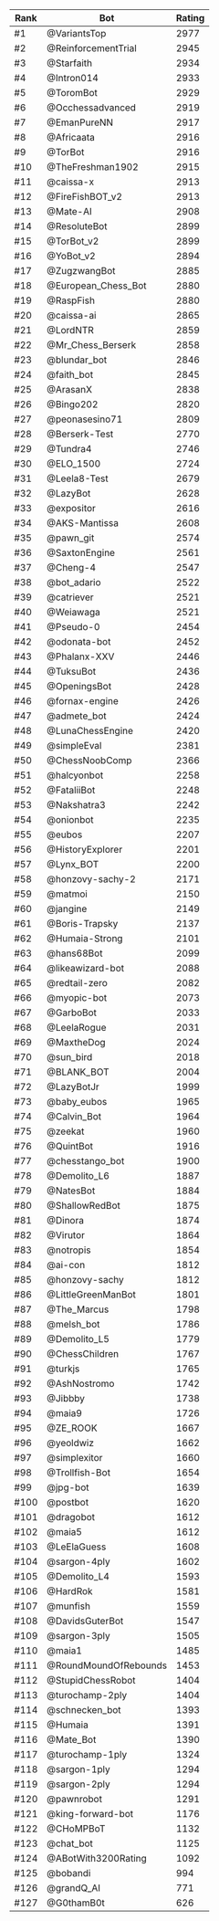 Rank|Bot|Rating
---|---|---
#1|@VariantsTop|2977
#2|@ReinforcementTrial|2945
#3|@Starfaith|2934
#4|@Intron014|2933
#5|@ToromBot|2929
#6|@Occhessadvanced|2919
#7|@EmanPureNN|2917
#8|@Africaata|2916
#9|@TorBot|2916
#10|@TheFreshman1902|2915
#11|@caissa-x|2913
#12|@FireFishBOT_v2|2913
#13|@Mate-AI|2908
#14|@ResoluteBot|2899
#15|@TorBot_v2|2899
#16|@YoBot_v2|2894
#17|@ZugzwangBot|2885
#18|@European_Chess_Bot|2880
#19|@RaspFish|2880
#20|@caissa-ai|2865
#21|@LordNTR|2859
#22|@Mr_Chess_Berserk|2858
#23|@blundar_bot|2846
#24|@faith_bot|2845
#25|@ArasanX|2838
#26|@Bingo202|2820
#27|@peonasesino71|2809
#28|@Berserk-Test|2770
#29|@Tundra4|2746
#30|@ELO_1500|2724
#31|@Leela8-Test|2679
#32|@LazyBot|2628
#33|@expositor|2616
#34|@AKS-Mantissa|2608
#35|@pawn_git|2574
#36|@SaxtonEngine|2561
#37|@Cheng-4|2547
#38|@bot_adario|2522
#39|@catriever|2521
#40|@Weiawaga|2521
#41|@Pseudo-0|2454
#42|@odonata-bot|2452
#43|@Phalanx-XXV|2446
#44|@TuksuBot|2436
#45|@OpeningsBot|2428
#46|@fornax-engine|2426
#47|@admete_bot|2424
#48|@LunaChessEngine|2420
#49|@simpleEval|2381
#50|@ChessNoobComp|2366
#51|@halcyonbot|2258
#52|@FataliiBot|2248
#53|@Nakshatra3|2242
#54|@onionbot|2235
#55|@eubos|2207
#56|@HistoryExplorer|2201
#57|@Lynx_BOT|2200
#58|@honzovy-sachy-2|2171
#59|@matmoi|2150
#60|@jangine|2149
#61|@Boris-Trapsky|2137
#62|@Humaia-Strong|2101
#63|@hans68Bot|2099
#64|@likeawizard-bot|2088
#65|@redtail-zero|2082
#66|@myopic-bot|2073
#67|@GarboBot|2033
#68|@LeelaRogue|2031
#69|@MaxtheDog|2024
#70|@sun_bird|2018
#71|@BLANK_BOT|2004
#72|@LazyBotJr|1999
#73|@baby_eubos|1965
#74|@Calvin_Bot|1964
#75|@zeekat|1960
#76|@QuintBot|1916
#77|@chesstango_bot|1900
#78|@Demolito_L6|1887
#79|@NatesBot|1884
#80|@ShallowRedBot|1875
#81|@Dinora|1874
#82|@Virutor|1864
#83|@notropis|1854
#84|@ai-con|1812
#85|@honzovy-sachy|1812
#86|@LittleGreenManBot|1801
#87|@The_Marcus|1798
#88|@melsh_bot|1786
#89|@Demolito_L5|1779
#90|@ChessChildren|1767
#91|@turkjs|1765
#92|@AshNostromo|1742
#93|@Jibbby|1738
#94|@maia9|1726
#95|@ZE_ROOK|1667
#96|@yeoldwiz|1662
#97|@simplexitor|1660
#98|@Trollfish-Bot|1654
#99|@jpg-bot|1639
#100|@postbot|1620
#101|@dragobot|1612
#102|@maia5|1612
#103|@LeElaGuess|1608
#104|@sargon-4ply|1602
#105|@Demolito_L4|1593
#106|@HardRok|1581
#107|@munfish|1559
#108|@DavidsGuterBot|1547
#109|@sargon-3ply|1505
#110|@maia1|1485
#111|@RoundMoundOfRebounds|1453
#112|@StupidChessRobot|1404
#113|@turochamp-2ply|1404
#114|@schnecken_bot|1393
#115|@Humaia|1391
#116|@Mate_Bot|1390
#117|@turochamp-1ply|1324
#118|@sargon-1ply|1294
#119|@sargon-2ply|1294
#120|@pawnrobot|1291
#121|@king-forward-bot|1176
#122|@CHoMPBoT|1132
#123|@chat_bot|1125
#124|@ABotWith3200Rating|1092
#125|@bobandi|994
#126|@grandQ_AI|771
#127|@G0thamB0t|626
